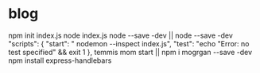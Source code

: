 # blog
npm init  index.js
 node index.js
 node --save -dev
 || 
 node --save -dev
"scripts": {
    "start": " nodemon --inspect index.js",
    "test": "echo \"Error: no test specified\" && exit 1
  },
  temmis
  mom start
 ||
npm  i mogrgan --save -dev
 npm install express-handlebars
